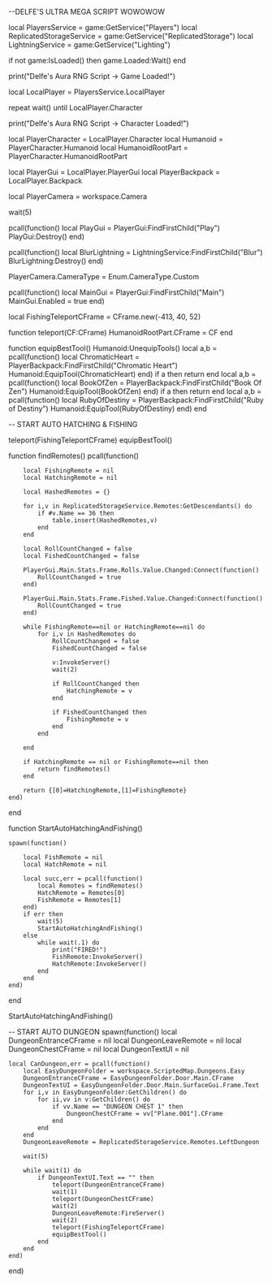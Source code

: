--DELFE'S ULTRA MEGA SCRIPT WOWOWOW

local PlayersService = game:GetService("Players")
local ReplicatedStorageService = game:GetService("ReplicatedStorage")
local LightningService = game:GetService("Lighting")

if not game:IsLoaded() then
	game.Loaded:Wait()
end

print("Delfe's Aura RNG Script -> Game Loaded!")

local LocalPlayer = PlayersService.LocalPlayer

repeat wait() until LocalPlayer.Character

print("Delfe's Aura RNG Script -> Character Loaded!")

local PlayerCharacter = LocalPlayer.Character
local Humanoid = PlayerCharacter.Humanoid
local HumanoidRootPart = PlayerCharacter.HumanoidRootPart

local PlayerGui = LocalPlayer.PlayerGui
local PlayerBackpack = LocalPlayer.Backpack

local PlayerCamera = workspace.Camera

wait(5)

pcall(function()
	local PlayGui = PlayerGui:FindFirstChild("Play")
	PlayGui:Destroy()
end)

pcall(function()
	local BlurLightning = LightningService:FindFirstChild("Blur")
	BlurLightning:Destroy()
end)

PlayerCamera.CameraType = Enum.CameraType.Custom

pcall(function()
	local MainGui = PlayerGui:FindFirstChild("Main")
	MainGui.Enabled = true
end)

local FishingTeleportCFrame = CFrame.new(-413, 40, 52)

function teleport(CF:CFrame)
	HumanoidRootPart.CFrame = CF
end

function equipBestTool()
	Humanoid:UnequipTools()
	local a,b = pcall(function()
		local ChromaticHeart = PlayerBackpack:FindFirstChild("Chromatic Heart")
		Humanoid:EquipTool(ChromaticHeart)
	end)
	if a then
		return
	end
	local a,b = pcall(function()
		local BookOfZen = PlayerBackpack:FindFirstChild("Book Of Zen")
		Humanoid:EquipTool(BookOfZen)
	end)
	if a then
		return
	end
	local a,b = pcall(function()
		local RubyOfDestiny = PlayerBackpack:FindFirstChild("Ruby of Destiny")
		Humanoid:EquipTool(RubyOfDestiny)
	end)
end

-- START AUTO HATCHING & FISHING

teleport(FishingTeleportCFrame)
equipBestTool()



function findRemotes()
	pcall(function()
		
		local FishingRemote = nil
		local HatchingRemote = nil
		
		local HashedRemotes = {}
		
		for i,v in ReplicatedStorageService.Remotes:GetDescendants() do
			if #v.Name == 36 then
				table.insert(HashedRemotes,v)
			end
		end
		
		local RollCountChanged = false
		local FishedCountChanged = false
		
		PlayerGui.Main.Stats.Frame.Rolls.Value.Changed:Connect(function()
			RollCountChanged = true
		end)
		
		PlayerGui.Main.Stats.Frame.Fished.Value.Changed:Connect(function()
			RollCountChanged = true
		end)
		
		while FishingRemote==nil or HatchingRemote==nil do
			for i,v in HashedRemotes do
				RollCountChanged = false
				FishedCountChanged = false
				
				v:InvokeServer()
				wait(2)
				
				if RollCountChanged then
					HatchingRemote = v
				end
				
				if FishedCountChanged then
					FishingRemote = v
				end
			end
			
		end
		
		if HatchingRemote == nil or FishingRemote==nil then
			return findRemotes()
		end
		
		return {[0]=HatchingRemote,[1]=FishingRemote}		
	end)
end


function StartAutoHatchingAndFishing()
	
	
	spawn(function()

		local FishRemote = nil
		local HatchRemote = nil
		
		local succ,err = pcall(function()
			local Remotes = findRemotes()
			HatchRemote = Remotes[0]
			FishRemote = Remotes[1]
		end)
		if err then
			wait(5)
			StartAutoHatchingAndFishing()
		else
			while wait(.1) do
				print("FIRED!")
				FishRemote:InvokeServer()
				HatchRemote:InvokeServer()
			end
		end
	end)
end

StartAutoHatchingAndFishing()



-- START AUTO DUNGEON
spawn(function()
	local DungeonEntranceCFrame = nil
	local DungeonLeaveRemote = nil
	local DungeonChestCFrame = nil
	local DungeonTextUI = nil
	
	local CanDungeon,err = pcall(function()
		local EasyDungeonFolder = workspace.ScriptedMap.Dungeons.Easy
		DungeonEntranceCFrame = EasyDungeonFolder.Door.Main.CFrame
		DungeonTextUI = EasyDungeonFolder.Door.Main.SurfaceGui.Frame.Text
		for i,v in EasyDungeonFolder:GetChildren() do
			for ii,vv in v:GetChildren() do
				if vv.Name == "DUNGEON CHEST 1" then
					DungeonChestCFrame = vv["Plane.001"].CFrame
				end
			end
		end
		DungeonLeaveRemote = ReplicatedStorageService.Remotes.LeftDungeon
		
		wait(5)
		
		while wait(1) do
			if DungeonTextUI.Text == "" then
				teleport(DungeonEntranceCFrame)
				wait(1)
				teleport(DungeonChestCFrame)
				wait(2)
				DungeonLeaveRemote:FireServer()
				wait(2)
				teleport(FishingTeleportCFrame)
				equipBestTool()
			end
		end
	end)
end)








